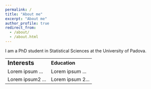 ```yaml
---
permalink: /
title: "About me"
excerpt: "About me"
author_profile: true
redirect_from: 
  - /about/
  - /about.html
---
```


I am a PhD student in Statistical Sciences at the University of Padova.

<table border="0">
 <tr>
    <td><b style="font-size:20px">Interests</b></td>
    <td><b style="font-size:16px">Education</b></td>
 </tr>
 <tr>
    <td>Lorem ipsum ...</td>
    <td>Lorem ipsum ...</td>
 </tr>
  <tr>
    <td>Lorem ipsum2 ...</td>
    <td>Lorem ipsum 2...</td>
 </tr>
</table>

